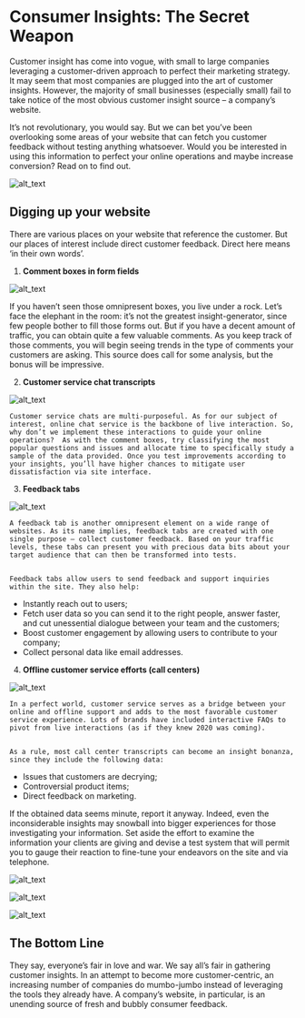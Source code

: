 <!-----

https://raw.githubusercontent.com/atherdon/newsletters/master/archive/img/memes/october/18.10/image7.gif

https://raw.githubusercontent.com/atherdon/newsletters/master/archive/img/memes/october/18.10/image8.png

----->

# Consumer Insights: The Secret Weapon

Customer insight has come into vogue, with small to large companies leveraging a customer-driven approach to perfect their marketing strategy. It may seem that most companies are plugged into the art of customer insights. However, the majority of small businesses (especially small) fail to take notice of the most obvious customer insight source – a company’s website.

It’s not revolutionary, you would say. But we can bet you’ve been overlooking some areas of your website that can fetch you customer feedback without testing anything whatsoever. Would you be interested in using this information to perfect your online operations and maybe increase conversion? Read on to find out.




![alt_text](https://raw.githubusercontent.com/atherdon/newsletters/master/archive/img/memes/october/18.10/image1.png "image_tooltip")



## Digging up your website

There are various places on your website that reference the customer. But our places of interest include direct customer feedback. Direct here means ‘in their own words’.



1. **Comment boxes in form fields**




![alt_text](https://raw.githubusercontent.com/atherdon/newsletters/master/archive/img/memes/october/18.10/image2.gif "image_tooltip")



If you haven’t seen those omnipresent boxes, you live under a rock. Let’s face the elephant in the room: it’s not the greatest insight-generator, since few people bother to fill those forms out. But if you have a decent amount of traffic, you can obtain quite a few valuable comments. As you keep track of those comments, you will begin seeing trends in the type of comments your customers are asking. This source does call for some analysis, but the bonus will be impressive.

2. **Customer service chat transcripts**




![alt_text](https://raw.githubusercontent.com/atherdon/newsletters/master/archive/img/memes/october/18.10/image3.jpg "image_tooltip")



    Customer service chats are multi-purposeful. As for our subject of interest, online chat service is the backbone of live interaction. So, why don’t we implement these interactions to guide your online operations?  As with the comment boxes, try classifying the most popular questions and issues and allocate time to specifically study a sample of the data provided. Once you test improvements according to your insights, you’ll have higher chances to mitigate user dissatisfaction via site interface.

3. **Feedback tabs**





![alt_text](https://raw.githubusercontent.com/atherdon/newsletters/master/archive/img/memes/october/18.10/image4.gif "image_tooltip")



    A feedback tab is another omnipresent element on a wide range of websites. As its name implies, feedback tabs are created with one single purpose – collect customer feedback. Based on your traffic levels, these tabs can present you with precious data bits about your target audience that can then be transformed into tests.


    Feedback tabs allow users to send feedback and support inquiries within the site. They also help:

*   Instantly reach out to users;
*   Fetch user data so you can send it to the right people, answer faster, and cut unessential dialogue between your team and the customers;
*   Boost customer engagement by allowing users to contribute to your company;
*   Collect personal data like email addresses.

4. **Offline customer service efforts (call centers)**



![alt_text](https://raw.githubusercontent.com/atherdon/newsletters/master/archive/img/memes/october/18.10/image5.gif "image_tooltip")



    In a perfect world, customer service serves as a bridge between your online and offline support and adds to the most favorable customer service experience. Lots of brands have included interactive FAQs to pivot from live interactions (as if they knew 2020 was coming).


    As a rule, most call center transcripts can become an insight bonanza, since they include the following data:

*   Issues that customers are decrying;
*   Controversial product items;
*   Direct feedback on marketing.

If the obtained data seems minute, report it anyway. Indeed, even the inconsiderable insights may snowball into bigger experiences for those investigating your information. Set aside the effort to examine the information your clients are giving and devise a test system that will permit you to gauge their reaction to fine-tune your endeavors on the site and via telephone.



![alt_text](https://raw.githubusercontent.com/atherdon/newsletters/master/archive/img/memes/october/18.10/image6.png "image_tooltip")




![alt_text](https://raw.githubusercontent.com/atherdon/newsletters/master/archive/img/memes/october/18.10/image7.gif "image_tooltip")




![alt_text](https://raw.githubusercontent.com/atherdon/newsletters/master/archive/img/memes/october/18.10/image8.png "image_tooltip")




## The Bottom Line

They say, everyone’s fair in love and war. We say all’s fair in gathering customer insights. In an attempt to become more customer-centric, an increasing number of companies do mumbo-jumbo instead of leveraging the tools they already have. A company’s website, in particular, is an unending source of fresh and bubbly consumer feedback.
